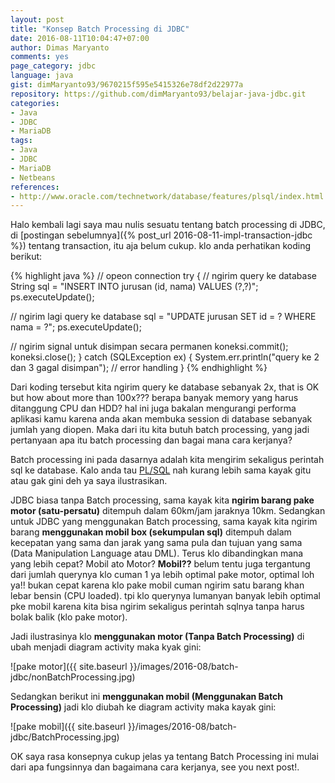 ```yaml
---
layout: post
title: "Konsep Batch Processing di JDBC"
date: 2016-08-11T10:04:47+07:00
author: Dimas Maryanto
comments: yes
page_category: jdbc
language: java
gist: dimMaryanto93/9670215f595e5415326e78df2d22977a
repository: https://github.com/dimMaryanto93/belajar-java-jdbc.git
categories:
- Java
- JDBC
- MariaDB
tags:
- Java
- JDBC
- MariaDB
- Netbeans
references:
- http://www.oracle.com/technetwork/database/features/plsql/index.html
---
```


Halo kembali lagi saya mau nulis sesuatu tentang batch processing di JDBC, di [postingan sebelumnya]({% post_url 2016-08-11-impl-transaction-jdbc %}) tentang transaction, itu aja belum cukup. klo anda perhatikan koding berikut:

{% highlight java %}
// opeon connection
try {
  // ngirim query ke database
  String sql = "INSERT INTO jurusan (id, nama) VALUES (?,?)";
  ps.executeUpdate();

  // ngirim lagi query ke database
  sql = "UPDATE jurusan SET id = ? WHERE nama = ?";
  ps.executeUpdate();

  // ngirim signal untuk disimpan secara permanen
  koneksi.commit();
  koneksi.close();
} catch (SQLException ex) {
  System.err.println("query ke 2 dan 3 gagal disimpan");
  // error handling
}
{% endhighlight %}

Dari koding tersebut kita ngirim query ke database sebanyak 2x, that is OK but how about more than 100x??? berapa banyak memory yang harus ditanggung CPU dan HDD? hal ini juga bakalan mengurangi performa aplikasi kamu karena anda akan membuka session di database sebanyak jumlah yang diopen. Maka dari itu kita butuh batch processing, yang jadi pertanyaan apa itu batch processing dan bagai mana cara kerjanya?

<!--more-->

Batch processing ini pada dasarnya adalah kita mengirim sekaligus perintah sql ke database. Kalo anda tau [PL/SQL](http://www.oracle.com/technetwork/database/features/plsql/index.html) nah kurang lebih sama kayak gitu atau gak gini deh ya saya ilustrasikan.

JDBC biasa tanpa Batch processing, sama kayak kita **ngirim barang pake motor (satu-persatu)** ditempuh dalam 60km/jam jaraknya 10km. Sedangkan untuk JDBC yang menggunakan Batch processing, sama kayak kita ngirim barang **menggunakan mobil box (sekumpulan sql)** ditempuh dalam kecepatan yang sama dan jarak yang sama pula dan tujuan yang sama (Data Manipulation Language atau DML). Terus klo dibandingkan mana yang lebih cepat? Mobil ato Motor? **Mobil??** belum tentu juga tergantung dari jumlah querynya klo cuman 1 ya lebih optimal pake motor, optimal loh ya!! bukan cepat karena klo pake mobil cuman ngirim satu barang khan lebar bensin (CPU loaded). tpi klo querynya lumanyan banyak lebih optimal pke mobil karena kita bisa ngirim sekaligus perintah sqlnya tanpa harus bolak balik (klo pake motor).

Jadi ilustrasinya klo **menggunakan motor  (Tanpa Batch Processing)** di ubah menjadi diagram activity maka kyak gini:

![pake motor]({{ site.baseurl }}/images/2016-08/batch-jdbc/nonBatchProcessing.jpg)

Sedangkan berikut ini **menggunakan mobil (Menggunakan Batch Processing)** jadi klo diubah ke diagram activity maka kayak gini:

![pake mobil]({{ site.baseurl }}/images/2016-08/batch-jdbc/BatchProcessing.jpg)

OK saya rasa konsepnya cukup jelas ya tentang Batch Processing ini mulai dari apa fungsinnya dan bagaimana cara kerjanya, see you next post!.
